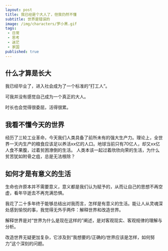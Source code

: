```yaml
---
layout: post
title: 我已经是个大人了，但我仍然不懂
subtitle: 世界是错误的
image: /img/characters/罗小黑.gif
tags:
 - 日常
 - 思考
 - 迷茫
 - 家国
published: true
---
```


## 什么才算是长大

我已经毕业了，进入社会成为了一个标准的“打工人”。

可我并没有感觉自己成为一个真正的大人。

时长也会觉得很委屈，活得很累。


## 我看不懂今天的世界

经历了三轮工业革命，今天我们人类具备了前所未有的强大生产力。理论上，全世界一天内生产的粮食应该足以养活xx亿的人口。地球当前只有70亿人，却又xx亿人食不果腹，过着贫困潦倒的生活。
人类本该一起过着欣欣向荣的生活，为什么贫苦犹如附骨之疽，总是无法根除？


## 如何才是有意义的生活

生命也许原本并不需要意义，意义都是我们认为赋予的，从而让自己的思想不再空虚，看年华逝去不再充满恐惧。

我花了二十多年终于能够总结出对我而言，怎样是有意义的生活。能让人从灵魂深处感到愉悦的事，我觉得无外乎两件：解释世界和改造世界。

解释世界是对“世界为什么是现在这样的”阐述，是对客观现实、客观规律的理解与分析。

改造世界无疑更加复杂，它涉及到“我想要的/正确的/世界应该是怎样，如何努力”这个深刻的问题。


